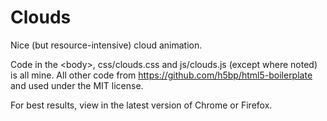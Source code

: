 # Clouds
Nice (but resource-intensive) cloud animation.

Code in the &lt;body&gt;, css/clouds.css and js/clouds.js (except where noted) is all mine. 
All other code from https://github.com/h5bp/html5-boilerplate and used under the MIT license.

For best results, view in the latest version of Chrome or Firefox.
